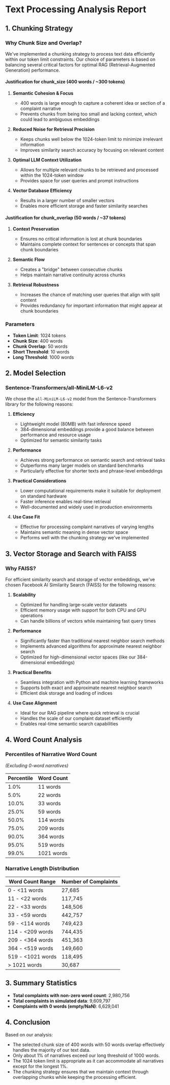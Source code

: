 # Text Processing Analysis Report

## 1. Chunking Strategy

### Why Chunk Size and Overlap?
We've implemented a chunking strategy to process text data efficiently within our token limit constraints. Our choice of parameters is based on balancing several critical factors for optimal RAG (Retrieval-Augmented Generation) performance.

#### Justification for chunk_size (400 words / ~300 tokens)

1. **Semantic Cohesion & Focus**
   - 400 words is large enough to capture a coherent idea or section of a complaint narrative
   - Prevents chunks from being too small and lacking context, which could lead to ambiguous embeddings

2. **Reduced Noise for Retrieval Precision**
   - Keeps chunks well below the 1024-token limit to minimize irrelevant information
   - Improves similarity search accuracy by focusing on relevant content

3. **Optimal LLM Context Utilization**
   - Allows for multiple relevant chunks to be retrieved and processed within the 1024-token window
   - Provides space for user queries and prompt instructions

4. **Vector Database Efficiency**
   - Results in a larger number of smaller vectors
   - Enables more efficient storage and faster similarity searches

#### Justification for chunk_overlap (50 words / ~37 tokens)

1. **Context Preservation**
   - Ensures no critical information is lost at chunk boundaries
   - Maintains complete context for sentences or concepts that span chunk boundaries

2. **Semantic Flow**
   - Creates a "bridge" between consecutive chunks
   - Helps maintain narrative continuity across chunks

3. **Retrieval Robustness**
   - Increases the chance of matching user queries that align with split content
   - Provides redundancy for important information that might appear at chunk boundaries

### Parameters
- **Token Limit**: 1024 tokens
- **Chunk Size**: 400 words
- **Chunk Overlap**: 50 words
- **Short Threshold**: 10 words
- **Long Threshold**: 1000 words

## 2. Model Selection

### Sentence-Transformers/all-MiniLM-L6-v2

We chose the `all-MiniLM-L6-v2` model from the Sentence-Transformers library for the following reasons:

1. **Efficiency**
   - Lightweight model (80MB) with fast inference speed
   - 384-dimensional embeddings provide a good balance between performance and resource usage
   - Optimized for semantic similarity tasks

2. **Performance**
   - Achieves strong performance on semantic search and retrieval tasks
   - Outperforms many larger models on standard benchmarks
   - Particularly effective for shorter texts and phrase-level embeddings

3. **Practical Considerations**
   - Lower computational requirements make it suitable for deployment on standard hardware
   - Faster inference enables real-time retrieval
   - Well-documented and widely used in production environments

4. **Use Case Fit**
   - Effective for processing complaint narratives of varying lengths
   - Maintains semantic meaning in dense vector space
   - Performs well with the chunking strategy we've implemented

## 3. Vector Storage and Search with FAISS

### Why FAISS?

For efficient similarity search and storage of vector embeddings, we've chosen Facebook AI Similarity Search (FAISS) for the following reasons:

1. **Scalability**
   - Optimized for handling large-scale vector datasets
   - Efficient memory usage with support for both CPU and GPU operations
   - Can handle billions of vectors while maintaining fast query times

2. **Performance**
   - Significantly faster than traditional nearest neighbor search methods
   - Implements advanced algorithms for approximate nearest neighbor search
   - Optimized for high-dimensional vector spaces (like our 384-dimensional embeddings)

3. **Practical Benefits**
   - Seamless integration with Python and machine learning frameworks
   - Supports both exact and approximate nearest neighbor search
   - Efficient disk storage and loading of indices

4. **Use Case Alignment**
   - Ideal for our RAG pipeline where quick retrieval is crucial
   - Handles the scale of our complaint dataset efficiently
   - Enables real-time semantic search capabilities

## 4. Word Count Analysis

### Percentiles of Narrative Word Count
*(Excluding 0-word narratives)*

| Percentile | Word Count |
|------------|------------|
| 1.0%      | 11 words   |
| 5.0%      | 22 words   |
| 10.0%     | 33 words   |
| 25.0%     | 59 words   |
| 50.0%     | 114 words  |
| 75.0%     | 209 words  |
| 90.0%     | 364 words  |
| 95.0%     | 519 words  |
| 99.0%     | 1021 words |

### Narrative Length Distribution

| Word Count Range   | Number of Complaints |
|--------------------|----------------------|
| 0 - <11 words     | 27,685              |
| 11 - <22 words    | 117,745             |
| 22 - <33 words    | 148,506             |
| 33 - <59 words    | 442,757             |
| 59 - <114 words   | 749,423             |
| 114 - <209 words  | 744,435             |
| 209 - <364 words  | 451,363             |
| 364 - <519 words  | 149,660             |
| 519 - <1021 words | 118,495             |
| > 1021 words      | 30,687              |

## 3. Summary Statistics

- **Total complaints with non-zero word count**: 2,980,756
- **Total complaints in simulated data**: 9,609,797
- **Complaints with 0 words (empty/NaN)**: 6,629,041

## 4. Conclusion

Based on our analysis:
- The selected chunk size of 400 words with 50 words overlap effectively handles the majority of our text data.
- Only about 1% of narratives exceed our long threshold of 1000 words.
- The 1024 token limit is appropriate as it can accommodate all narratives except for the longest 1%.
- The chunking strategy ensures that we maintain context through overlapping chunks while keeping the processing efficient.
